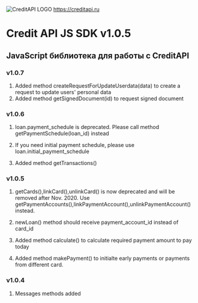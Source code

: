 ![CreditAPI LOGO](https://creditapi.ru/assets/img/favicon.png)
https://creditapi.ru
# Credit API JS SDK v1.0.5
## JavaScript библиотека для работы с CreditAPI 

### v1.0.7

1. Added method createRequestForUpdateUserdata(data) to create a request to update users' personal data
2. Added method getSignedDocument(id) to request signed document

### v1.0.6

1. loan.payment_schedule is deprecated. Please call method getPaymentSchedule(loan_id) instead

2. If you need initial payment schedule, please use loan.initial_payment_schedule

3. Added method getTransactions()



### v1.0.5

    
1. getCards(),linkCard(),unlinkCard() is now deprecated and will be removed after Nov. 2020. Use getPaymentAccounts(),linkPaymentAccount(),unlinkPaymentAccount() instead.

2. newLoan() method should receive payment_account_id instead of card_id

3. Added method calculate() to calculate required payment amount to pay today

4. Added method makePayment() to initialte early payments or payments from different card.

### v1.0.4

1. Messages methods added